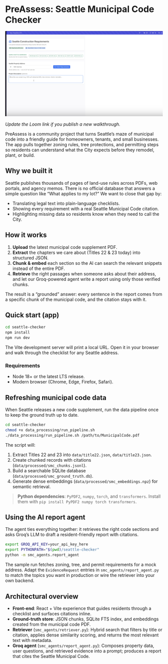 # PreAssess: Seattle Municipal Code Checker

[![Watch the demo](docs/loom-thumb.png)](https://www.loom.com/share/d4af27ac8770436d9edee1bc32035834?sid=6d392f9e-9d8e-4652-ae2b-bf69d861f378 "Watch the demo on Loom")

_Update the Loom link if you publish a new walkthrough._

PreAssess is a community project that turns Seattle’s maze of municipal
code into a friendly guide for homeowners, tenants, and small businesses. The
app pulls together zoning rules, tree protections, and permitting steps so
residents can understand what the City expects before they remodel, plant, or
build.

## Why we built it

Seattle publishes thousands of pages of land-use rules across PDFs, web portals,
and agency memos. There is no official database that answers a simple question
like “What applies to my lot?” We want to close that gap by:

- Translating legal text into plain-language checklists.
- Showing every requirement with a real Seattle Municipal Code citation.
- Highlighting missing data so residents know when they need to call the City.

## How it works

1. **Upload** the latest municipal code supplement PDF.
2. **Extract** the chapters we care about (Titles 22 & 23 today) into structured
   JSON.
3. **Chunk & embed** each section so the AI can search the relevant snippets
   instead of the entire PDF.
4. **Retrieve** the right passages when someone asks about their address, and
   let our Groq-powered agent write a report using only those verified chunks.

The result is a “grounded” answer: every sentence in the report comes from a
specific chunk of the municipal code, and the citation stays with it.

## Quick start (app)

```bash
cd seattle-checker
npm install
npm run dev
```

The Vite development server will print a local URL. Open it in your browser and
walk through the checklist for any Seattle address.

### Requirements

- Node 18+ or the latest LTS release.
- Modern browser (Chrome, Edge, Firefox, Safari).

## Refreshing municipal code data

When Seattle releases a new code supplement, run the data pipeline once to keep
the ground truth up to date.

```bash
cd seattle-checker
chmod +x data_processing/run_pipeline.sh
./data_processing/run_pipeline.sh /path/to/MunicipalCode.pdf
```

The script will:

1. Extract Titles 22 and 23 into `data/title22.json`, `data/title23.json`.
2. Create chunked records with citations (`data/processed/smc_chunks.jsonl`).
3. Build a searchable SQLite database (`data/processed/smc_ground_truth.db`).
4. Generate dense embeddings (`data/processed/smc_embeddings.npz`) for semantic
   retrieval.

> **Python dependencies**: `PyPDF2`, `numpy`, `torch`, and `transformers`. Install
> them with `pip install PyPDF2 numpy torch transformers`.

## Using the AI report agent

The agent ties everything together: it retrieves the right code sections and
asks Groq’s LLM to draft a resident-friendly report with citations.

```bash
export GROQ_API_KEY=your_api_key_here
export PYTHONPATH="$(pwd)/seattle-checker"
python -m smc_agents.report_agent
```

The sample run fetches zoning, tree, and permit requirements for a mock address.
Adapt the `EvidenceRequest` entries in `smc_agents/report_agent.py` to match the
topics you want in production or wire the retriever into your own backend.

## Architectural overview

- **Front-end**: React + Vite experience that guides residents through a
  checklist and surfaces citations inline.
- **Ground-truth store**: JSON chunks, SQLite FTS index, and embeddings created
  from the municipal code PDF.
- **Retriever** (`smc_agents/retriever.py`): Hybrid search that filters by title
  or citation, applies dense similarity scoring, and returns the most relevant
  text with metadata.
- **Groq agent** (`smc_agents/report_agent.py`): Composes property data, user
  questions, and retrieved evidence into a prompt; produces a report that cites
  the Seattle Municipal Code.
